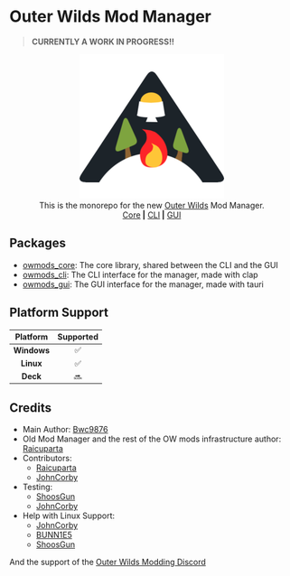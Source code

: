 <!-- markdownlint-disable MD030 MD033 -->

# Outer Wilds Mod Manager

> **CURRENTLY A WORK IN PROGRESS!!**

<p align="center">
<a href="https://github.com/Bwc9876/ow-mod-man"><img src="https://raw.githubusercontent.com/Bwc9876/ow-mod-man/main/owmods_gui/frontend/src/assets/images/logo.png" alt="OWMM Logo"/></a><br/>
This is the monorepo for the new <a href="https://www.mobiusdigitalgames.com/outer-wilds.html">Outer Wilds</a> Mod Manager.<br/>
<a href="https://github.com/Bwc9876/ow-mod-man/tree/main/owmods_core">Core</a><b> |</b>
<a href="https://github.com/Bwc9876/ow-mod-man/tree/main/owmods_cli">CLI</a><b> |</b>
<a href="https://github.com/Bwc9876/ow-mod-man/tree/main/owmods_gui">GUI</a>
</p>

## Packages

- [owmods_core](owmods_core): The core library, shared between the CLI and the GUI
- [owmods_cli](owmods_cli): The CLI interface for the manager, made with clap
- [owmods_gui](owmods_gui): The GUI interface for the manager, made with tauri

## Platform Support

| **Platform** |  **Supported** |
|:------------:|:--------------:|
| **Windows**  | ✅             |
| **Linux**    | ✅             |
| **Deck**     | 🔜             |

## Credits

- Main Author: [Bwc9876](https://github.com/Bwc9876)
- Old Mod Manager and the rest of the OW mods infrastructure author: [Raicuparta](https://github.com/Raicuparta)
- Contributors:
  - [Raicuparta](https://github.com/Raicuparta)
  - [JohnCorby](https://github.com/JohnCorby)
- Testing:
  - [ShoosGun](https://github.com/ShoosGun)
  - [JohnCorby](https://github.com/JohnCorby)
- Help with Linux Support:
  - [JohnCorby](https://github.com/JohnCorby)
  - [BUNN1E5](https://github.com/BUNN1E5)
  - [ShoosGun](https://github.com/ShoosGun)

And the support of the [Outer Wilds Modding Discord](https://discord.com/invite/wusTQYbYTc)
